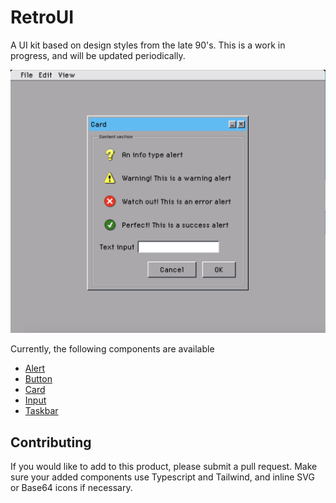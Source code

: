 # RetroUI

A UI kit based on design styles from the late 90's. This is a work in progress, and will be updated periodically.

![Screenshot](screenshot.png)

Currently, the following components are available

- [Alert](https://github.com/camc8/RetroUI/blob/main/src/components/Alert.tsx)
- [Button](https://github.com/camc8/RetroUI/blob/main/src/components/Button.tsx)
- [Card](https://github.com/camc8/RetroUI/blob/main/src/components/Card.tsx)
- [Input](https://github.com/camc8/RetroUI/blob/main/src/components/Input.tsx)
- [Taskbar](https://github.com/camc8/RetroUI/blob/main/src/components/Taskbar.tsx)

## Contributing

If you would like to add to this product, please submit a pull request. Make sure your added components use Typescript and Tailwind, and inline SVG or Base64 icons if necessary.

